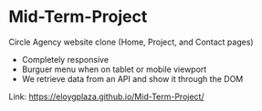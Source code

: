 # Mid-Term-Project
Circle Agency website clone (Home, Project, and Contact pages)

- Completely responsive
- Burguer menu when on tablet or mobile viewport
- We retrieve data from an API and show it through the DOM

Link: https://eloygplaza.github.io/Mid-Term-Project/
